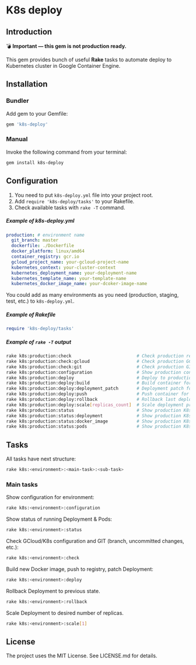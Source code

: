K8s deploy
=============

Introduction
------------

:bomb: **Important — this gem is not production ready.**

This gem provides bunch of useful **Rake** tasks to automate deploy to Kubernetes cluster in Google Container Engine.

Installation
------------

### Bundler

Add gem to your Gemfile:

```ruby
gem 'k8s-deploy'
```

### Manual

Invoke the following command from your terminal:

```bash
gem install k8s-deploy
```

Configuration
-------------

1. You need to put `k8s-deploy.yml` file into your project root.
2. Add `require 'k8s-deploy/tasks'` to your Rakefile.
3. Check available tasks with `rake -T` command.

##### Example of k8s-deploy.yml

```yml
production: # environment name
  git_branch: master
  dockerfile: ./Dockerfile
  docker_platform: linux/amd64
  container_registry: gcr.io
  gcloud_project_name: your-gcloud-project-name
  kubernetes_context: your-cluster-context
  kubernetes_deployment_name: your-deployment-name
  kubernetes_template_name: your-template-name
  kubernetes_docker_image_name: your-dcoker-image-name
```

You could add as many environments as you need (production, staging, test, etc.) to `k8s-deploy.yml`.

##### Example of Rakefile

```ruby
require 'k8s-deploy/tasks'
```

##### Example of `rake -T` output

```bash
rake k8s:production:check                         # Check production ready for deploy
rake k8s:production:check:gcloud                  # Check production GCloud
rake k8s:production:check:git                     # Check production GIT
rake k8s:production:configuration                 # Show production configuration
rake k8s:production:deploy                        # Deploy to production
rake k8s:production:deploy:build                  # Build container for production
rake k8s:production:deploy:deployment_patch       # Deployment patch for production
rake k8s:production:deploy:push                   # Push container for production
rake k8s:production:deploy:rollback               # Rollback last deployment to production
rake k8s:production:deploy:scale[replicas_count]  # Scale deployment production
rake k8s:production:status                        # Show production K8s status
rake k8s:production:status:deployment             # Show production K8s Deployment status
rake k8s:production:status:docker_image           # Show production K8s Deployment status
rake k8s:production:status:pods                   # Show production K8s Pods status
```

Tasks
-------------

All tasks have next structure:

```bash
rake k8s:<environment>:<main-task>:<sub-task>
```

### Main tasks

Show configuration for environment:
```bash
rake k8s:<environment>:configuration
```

Show status of running Deployment & Pods:
```bash
rake k8s:<environment>:status
```

Check GCloud/K8s configuration and GIT (branch, uncommitted changes, etc.):
```bash
rake k8s:<environment>:check
```

Build new Docker image, push to registry, patch Deployment:
```bash
rake k8s:<environment>:deploy
```

Rollback Deployment to previous state.
```bash
rake k8s:<environment>:rollback
```

Scale Deployment to desired number of replicas.
```bash
rake k8s:<environment>:scale[1]
```

License
-------

The project uses the MIT License. See LICENSE.md for details.
